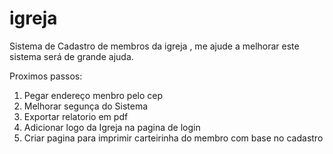 # igreja
Sistema de Cadastro de membros da igreja , me ajude a melhorar este sistema será de grande ajuda.

Proximos passos:

1. Pegar endereço menbro pelo cep
2. Melhorar segunça do Sistema
3. Exportar relatorio em pdf
4. Adicionar logo da Igreja na pagina de login
5. Criar pagina para imprimir carteirinha do membro com base no cadastro

